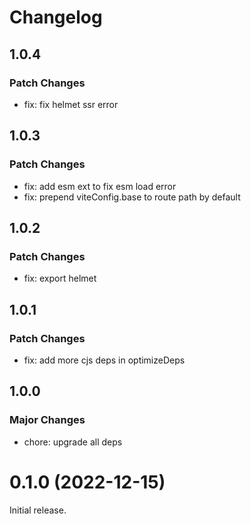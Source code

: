 # Changelog

## 1.0.4

### Patch Changes

- fix: fix helmet ssr error

## 1.0.3

### Patch Changes

- fix: add esm ext to fix esm load error
- fix: prepend viteConfig.base to route path by default

## 1.0.2

### Patch Changes

- fix: export helmet

## 1.0.1

### Patch Changes

- fix: add more cjs deps in optimizeDeps

## 1.0.0

### Major Changes

- chore: upgrade all deps

# 0.1.0 (2022-12-15)

Initial release.
